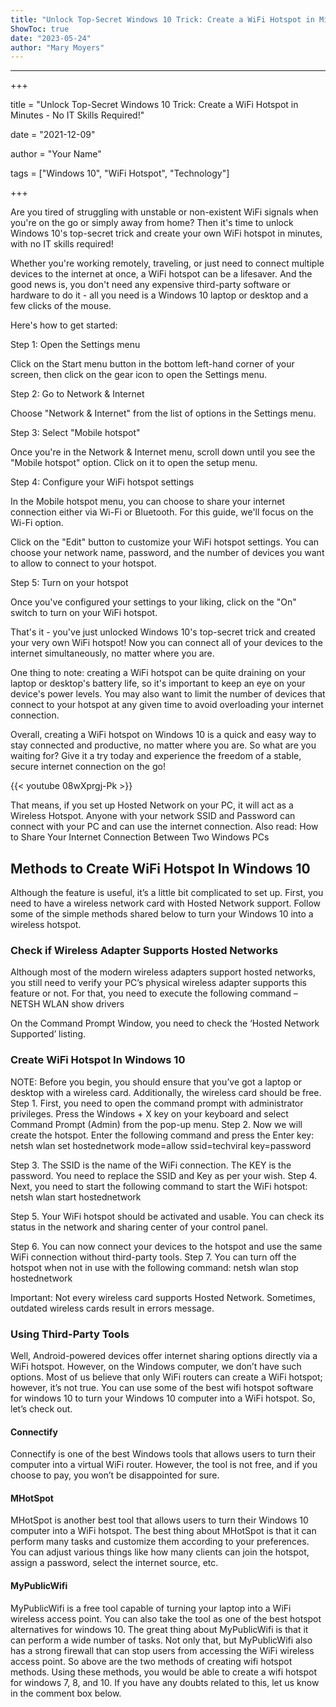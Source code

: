 ```yaml
---
title: "Unlock Top-Secret Windows 10 Trick: Create a WiFi Hotspot in Minutes - No IT Skills Required!"
ShowToc: true 
date: "2023-05-24"
author: "Mary Moyers"
---
```

*****
+++

title = "Unlock Top-Secret Windows 10 Trick: Create a WiFi Hotspot in Minutes - No IT Skills Required!"

date = "2021-12-09"

author = "Your Name"

tags = ["Windows 10", "WiFi Hotspot", "Technology"]

+++

Are you tired of struggling with unstable or non-existent WiFi signals when you're on the go or simply away from home? Then it's time to unlock Windows 10's top-secret trick and create your own WiFi hotspot in minutes, with no IT skills required! 

Whether you're working remotely, traveling, or just need to connect multiple devices to the internet at once, a WiFi hotspot can be a lifesaver. And the good news is, you don't need any expensive third-party software or hardware to do it - all you need is a Windows 10 laptop or desktop and a few clicks of the mouse. 

Here's how to get started:

Step 1: Open the Settings menu

Click on the Start menu button in the bottom left-hand corner of your screen, then click on the gear icon to open the Settings menu. 

Step 2: Go to Network & Internet 

Choose "Network & Internet" from the list of options in the Settings menu. 

Step 3: Select "Mobile hotspot" 

Once you're in the Network & Internet menu, scroll down until you see the "Mobile hotspot" option. Click on it to open the setup menu. 

Step 4: Configure your WiFi hotspot settings 

In the Mobile hotspot menu, you can choose to share your internet connection either via Wi-Fi or Bluetooth. For this guide, we'll focus on the Wi-Fi option. 

Click on the "Edit" button to customize your WiFi hotspot settings. You can choose your network name, password, and the number of devices you want to allow to connect to your hotspot. 

Step 5: Turn on your hotspot 

Once you've configured your settings to your liking, click on the "On" switch to turn on your WiFi hotspot. 

That's it - you've just unlocked Windows 10's top-secret trick and created your very own WiFi hotspot! Now you can connect all of your devices to the internet simultaneously, no matter where you are. 

One thing to note: creating a WiFi hotspot can be quite draining on your laptop or desktop's battery life, so it's important to keep an eye on your device's power levels. You may also want to limit the number of devices that connect to your hotspot at any given time to avoid overloading your internet connection. 

Overall, creating a WiFi hotspot on Windows 10 is a quick and easy way to stay connected and productive, no matter where you are. So what are you waiting for? Give it a try today and experience the freedom of a stable, secure internet connection on the go!

{{< youtube 08wXprgj-Pk >}} 



That means, if you set up Hosted Network on your PC, it will act as a Wireless Hotspot. Anyone with your network SSID and Password can connect with your PC and can use the internet connection.
Also read: How to Share Your Internet Connection Between Two Windows PCs

 
## Methods to Create WiFi Hotspot In Windows 10


Although the feature is useful, it’s a little bit complicated to set up. First, you need to have a wireless network card with Hosted Network support. Follow some of the simple methods shared below to turn your Windows 10 into a wireless hotspot.

 
### Check if Wireless Adapter Supports Hosted Networks


Although most of the modern wireless adapters support hosted networks, you still need to verify your PC’s physical wireless adapter supports this feature or not. For that, you need to execute the following command –
NETSH WLAN show drivers

On the Command Prompt Window, you need to check the ‘Hosted Network Supported’ listing.

 
### Create WiFi Hotspot In Windows 10


NOTE: Before you begin, you should ensure that you’ve got a laptop or desktop with a wireless card. Additionally, the wireless card should be free.
Step 1. First, you need to open the command prompt with administrator privileges. Press the Windows + X key on your keyboard and select Command Prompt (Admin) from the pop-up menu.
Step 2. Now we will create the hotspot. Enter the following command and press the Enter key:
netsh wlan set hostednetwork mode=allow ssid=techviral key=password

Step 3. The SSID is the name of the WiFi connection. The KEY is the password. You need to replace the SSID and Key as per your wish.
Step 4. Next, you need to start the following command to start the WiFi hotspot:
netsh wlan start hostednetwork

Step 5. Your WiFi hotspot should be activated and usable. You can check its status in the network and sharing center of your control panel.

Step 6. You can now connect your devices to the hotspot and use the same WiFi connection without third-party tools.
Step 7. You can turn off the hotspot when not in use with the following command:
netsh wlan stop hostednetwork

Important: Not every wireless card supports Hosted Network. Sometimes, outdated wireless cards result in errors message.

 
### Using Third-Party Tools


Well, Android-powered devices offer internet sharing options directly via a WiFi hotspot. However, on the Windows computer, we don’t have such options. Most of us believe that only WiFi routers can create a WiFi hotspot; however, it’s not true.
You can use some of the best wifi hotspot software for windows 10 to turn your Windows 10 computer into a WiFi hotspot. So, let’s check out.

 
#### Connectify



Connectify is one of the best Windows tools that allows users to turn their computer into a virtual WiFi router. However, the tool is not free, and if you choose to pay, you won’t be disappointed for sure.

 
#### MHotSpot



MHotSpot is another best tool that allows users to turn their Windows 10 computer into a WiFi hotspot. The best thing about MHotSpot is that it can perform many tasks and customize them according to your preferences.
You can adjust various things like how many clients can join the hotspot, assign a password, select the internet source, etc.

 
#### MyPublicWifi



MyPublicWifi is a free tool capable of turning your laptop into a WiFi wireless access point. You can also take the tool as one of the best hotspot alternatives for windows 10.
The great thing about MyPublicWifi is that it can perform a wide number of tasks. Not only that, but MyPublicWifi also has a strong firewall that can stop users from accessing the WiFi wireless access point.
So above are the two methods of creating wifi hotspot methods. Using these methods, you would be able to create a wifi hotspot for windows 7, 8, and 10. If you have any doubts related to this, let us know in the comment box below.




